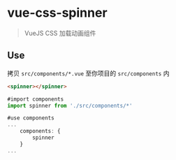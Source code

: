 # vue-css-spinner

> VueJS CSS 加载动画组件

## Use

拷贝 `src/components/*.vue` 至你项目的 `src/components` 内

``` html
<spinner></spinner>
```

``` js
#import components
import spinner from './src/components/*'

#use components
...
	components: {
		spinner
	}
...
```
